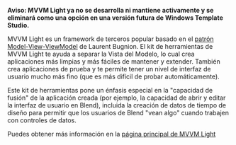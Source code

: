 ﻿**Aviso: MVVM Light ya no se desarrolla ni mantiene activamente y se eliminará como una opción en una versión futura de Windows Template Studio.**

MVVM Light es un framework de terceros popular basado en el [patrón Model-View-ViewModel](https://en.wikipedia.org/wiki/Model%E2%80%93view%E2%80%93viewmodel) de Laurent Bugnion. El kit de herramientas de MVVM Light te ayuda a separar la Vista del Modelo, lo cual crea aplicaciones más limpias y más fáciles de mantener y extender. También crea aplicaciones de prueba y te permite tener un nivel de interfaz de usuario mucho más fino (que es más difícil de probar automáticamente).

Este kit de herramientas pone un énfasis especial en la "capacidad de fusión" de la aplicación creada (por ejemplo, la capacidad de abrir y editar la interfaz de usuario en Blend), incluida la creación de datos de tiempo de diseño para permitir que los usuarios de Blend "vean algo" cuando trabajen con controles de datos.

Puedes obtener más información en la [página principal de MVVM Light](http://www.mvvmlight.net/)

